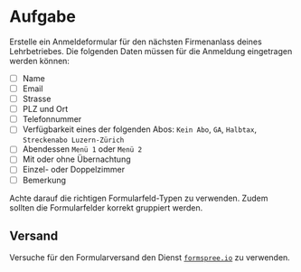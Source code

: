 # Aufgabe

Erstelle ein Anmeldeformular für den nächsten Firmenanlass deines Lehrbetriebes. Die folgenden Daten müssen für die Anmeldung eingetragen werden können:

* [ ] Name
* [ ] Email
* [ ] Strasse
* [ ] PLZ und Ort
* [ ] Telefonnummer
* [ ] Verfügbarkeit eines der folgenden Abos: `Kein Abo`, `GA`, `Halbtax`, `Streckenabo Luzern-Zürich`
* [ ] Abendessen `Menü 1` oder `Menü 2`
* [ ] Mit oder ohne Übernachtung
* [ ] Einzel- oder Doppelzimmer
* [ ] Bemerkung

Achte darauf die richtigen Formularfeld-Typen zu verwenden. Zudem sollten die Formularfelder korrekt gruppiert werden.

## Versand

Versuche für den Formularversand den Dienst [`formspree.io`](https://formspree.io/) zu verwenden.